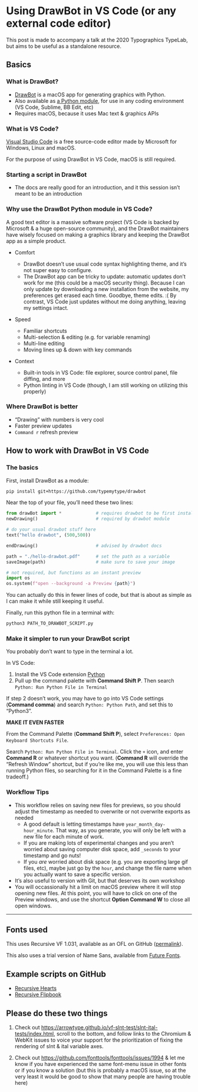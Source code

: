 # Using DrawBot in VS Code (or any external code editor)

This post is made to accompany a talk at the 2020 Typographics TypeLab, but aims to be useful as a standalone resource.

## Basics

### What is DrawBot?

- [DrawBot](https://www.drawbot.com/) is a macOS app for generating graphics with Python.
- Also available as [a Python module](https://github.com/typemytype/drawbot), for use in any coding environment (VS Code, Sublime, BB Edit, etc)
- Requires macOS, because it uses Mac text & graphics APIs

### What is VS Code?

[Visual Studio Code](https://code.visualstudio.com/) is a free source-code editor made by Microsoft for Windows, Linux and macOS. 

For the purpose of using DrawBot in VS Code, macOS is still required.

### Starting a script in DrawBot

- The docs are really good for an introduction, and it this session isn’t meant to be an introduction

### Why use the DrawBot Python module in VS Code?

A good text editor is a massive software project (VS Code is backed by Microsoft & a huge open-source community), and the DrawBot maintainers have wisely focused on making a graphics library and keeping the DrawBot app as a simple product.

- Comfort
  - DrawBot doesn’t use usual code syntax highlighting theme, and it’s not super easy to configure.
  - The DrawBot app can be tricky to update: automatic updates don’t work for me (this could be a macOS security thing). Because I can only update by downloading a new installation from the website, my preferences get erased each time. Goodbye, theme edits. :( By contrast, VS Code just updates without me doing anything, leaving my settings intact.

- Speed
  - Familiar shortcuts
  - Multi-selection & editing (e.g. for variable renaming)
  - Multi-line editing
  - Moving lines up & down with key commands

- Context
  - Built-in tools in VS Code: file explorer, source control panel, file diffing, and more
  - Python linting in VS Code (though, I am still working on utilizing this properly)

### Where DrawBot is better

- “Drawing” with numbers is very cool
- Faster preview updates
- `Command r` refresh preview

## How to work with DrawBot in VS Code

### The basics

First, install DrawBot as a module:

```bash
pip install git+https://github.com/typemytype/drawbot
```

Near the top of your file, you’ll need these two lines:

```python
from drawBot import *             # requires drawbot to be first installed as module
newDrawing()                      # required by drawbot module

# do your usual drawbot stuff here
text("hello drawbot", (500,500))

endDrawing()                      # advised by drawbot docs

path = "./hello-drawbot.pdf"      # set the path as a variable
saveImage(path)                   # make sure to save your image

# not required, but functions as an instant preview
import os
os.system(f"open --background -a Preview {path}")
```

You can actually do this in fewer lines of code, but that is about as simple as I can make it while still keeping it useful.

Finally, run this python file in a terminal with:

```bash
python3 PATH_TO_DRAWBOT_SCRIPT.py
```

### Make it simpler to run your DrawBot script

You probably don’t want to type in the terminal a lot.

In VS Code: 

1. Install the VS Code extension [Python](https://marketplace.visualstudio.com/items?itemName=ms-python.python)
2. Pull up the command palette with **Command Shift P**. Then search `Python: Run Python File in Terminal`

If step 2 doesn’t work, you may have to go into VS Code settings (**Command comma**) and search `Python: Python Path`, and set this to “Python3”.

**MAKE IT EVEN FASTER**

From the Command Palette (**Command Shift P**), select `Preferences: Open Keyboard Shortcuts File`.

Search `Python: Run Python File in Terminal`. Click the `+` icon, and enter **Command R** or whatever shortcut you want. (**Command R** will override the “Refresh Window” shortcut, but if you’re like me, you will use this less than running Python files, so searching for it in the Command Palette is a fine tradeoff.)

### Workflow Tips

- This workflow relies on saving new files for previews, so you should adjust the timestamp as needed to overwrite or not overwrite exports as needed
  - A good default is letting timestamps have `year_month_day-hour_minute`. That way, as you generate, you will only be left with a new file for each minute of work.
  - If you are making lots of experimental changes and you aren’t worried about saving computer disk space, add `_seconds` to your timestamp and go nuts!
  - If you *are* worried about disk space (e.g. you are exporting large gif files, etc), maybe just go by the `hour`, and change the file name when you actually want to save a specific version. 
- It’s also useful to version with Git, but that deserves its own workshop
- You will occassionally hit a limit on macOS preview where it will stop opening new files. At this point, you will have to click on one of the Preview windows, and use the shortcut **Option Command W** to close all open windows.

------------------------------------------------------------------

## Fonts used

This uses Recursive VF 1.031, available as an OFL on GitHub ([permalink](https://github.com/arrowtype/recursive/blob/006828dd941878bf0819a97c9d6286f24972bb16/fonts_1.031/Variable_TTF/Recursive_VF_1.031.ttf)).

This also uses a trial version of Name Sans, available from [Future Fonts](https://www.futurefonts.xyz/arrowtype/name-sans).

## Example scripts on GitHub

- [Recursive Hearts](https://github.com/arrowtype/recursive/tree/2c1c9d58e2130851cd6cee804d71ccce73b75805/src/proofs/drawbot-specimens-and-diagrams/hearts)
- [Recursive Flipbook](https://github.com/arrowtype/recursive/blob/2c1c9d58e2130851cd6cee804d71ccce73b75805/src/proofs/drawbot-specimens-and-diagrams/flipbook/recursive-flipbook-wave_viz-multistage-visualization_2-outlined_text-081419.drawbot.py)

## Please do these two things

1. Check out https://arrowtype.github.io/vf-slnt-test/slnt-ital-tests/index.html, scroll to the bottom, and follow links to the Chromium & WebKit issues to voice your support for the prioritization of fixing the rendering of slnt & ital variable axes.

2. Check out https://github.com/fonttools/fonttools/issues/1994 & let me know if you have experienced the same font-menu issue in other fonts or if you know a solution (but this is probably a macOS issue, so at the very least it would be good to show that many people are having trouble here)